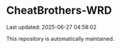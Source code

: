 # CheatBrothers-WRD

Last updated: 2025-06-27 04:58:02

This repository is automatically maintained.
